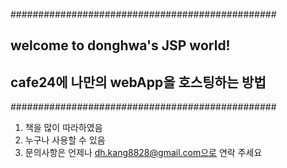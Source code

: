 ################################################
## welcome to donghwa's JSP world!
## cafe24에 나만의 webApp을 호스팅하는 방법
################################################

1. 책을 많이 따라하였음
2. 누구나 사용할 수 있음
3. 문의사항은 언제나 dh.kang8828@gmail.com으로 연락 주세요
